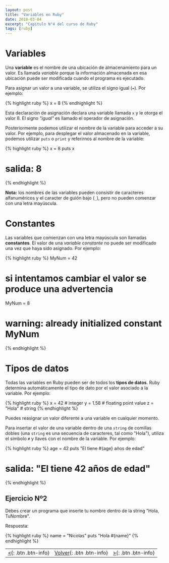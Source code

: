 ```yaml
---
layout: post
title: "Variables en Ruby"
date: 2018-03-04
excerpt: "Capítulo N°4 del curso de Ruby"
tags: [ruby]
---
```


# Variables

Una **variable** es el nombre de una ubicación de almacenamiento para un valor. Es llamada _variable_ porque la información almacenada en esa ubicación puede ser modificada cuando el programa es ejecutado.

Para asignar un valor a una variable, se utiliza el signo igual (`=`). Por ejemplo:

{% highlight ruby %}
x = 8
{% endhighlight %}

Esta declaración de asignación declara una variable llamada `x` y le otorga el valor 8. El signo _"igual"_ es llamado el operador de asignación.

Posteriormente podemos utilizar el nombre de la variable para acceder a su valor. Por ejemplo, para desplegar el valor almacenado en la variable, podemos utilizar `puts` o `print` y referirnos al nombre de la variable:

{% highlight ruby %}
x = 8
puts x
# salida: 8
{% endhighlight %}

**Nota:** los nombres de las variables pueden consistir de caracteres alfanuméricos y el caracter de guión bajo (`_`), pero no pueden comenzar con una letra mayúscula.

# Constantes

Las variables que comienzan con una letra mayúscula son llamadas **constantes**. El valor de una _variable constante_ no puede ser modificado una vez que haya sido asignado. Por ejemplo:

{% highlight ruby %}
MyNum = 42
# si intentamos cambiar el valor se produce una advertencia
MyNum = 8
# warning: already initialized constant MyNum
{% endhighlight %}

# Tipos de datos

Todas las variables en Ruby pueden ser de todos los **tipos de datos**. Ruby determina automáticamente el tipo de dato por el valor asociado a la variable. Por ejemplo:

{% highlight ruby %}
x = 42      # integer
y = 1.58    # floating point value
z = "Hola"  # string
{% endhighlight %}

Puedes reasignar un valor diferente a una variable en cualquier momento.

Para insertar el valor de una variable dentro de una `string` de comillas dobles (una `string` es una secuencia de caracteres, tal como "Hola"), utiliza el símbolo `#` y llaves con el nombre de la variable. Por ejemplo:

{% highlight ruby %}
age = 42
puts "El tiene #{age} años de edad"
# salida: "El tiene 42 años de edad"
{% endhighlight %}

## Ejercicio Nº2

Debes crear un programa que inserte tu nombre dentro de la string "Hola, TuNombre".

Respuesta:

{% highlight ruby %}
name = "Nicolas"
puts "Hola #{name}"
{% endhighlight %}

|     |     |     |
|:----|:---:|----:|
| [<](https://nisoto.github.io/comentarios-ruby/){: .btn .btn-info} | [Volver](https://nisoto.github.io/curso-ruby/){: .btn .btn-info} | [>](https://nisoto.github.io/matematicas-ruby/){: .btn .btn-info} |
